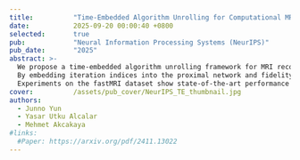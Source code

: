 ```yaml
---
title:          "Time-Embedded Algorithm Unrolling for Computational MRI"
date:           2025-09-20 00:00:40 +0800
selected:       true
pub:            "Neural Information Processing Systems (NeurIPS)"
pub_date:       "2025"
abstract: >-
  We propose a time-embedded algorithm unrolling framework for MRI reconstruction that integrates iteration-dependent proximal operations and data fidelity weights inspired by AMP and diffusion models. 
  By embedding iteration indices into the proximal network and fidelity parameters, our method reduces artifacts and noise while avoiding parameter growth from using distinct networks. 
  Experiments on the fastMRI dataset show state-of-the-art performance across acceleration rates, and the time-embedding strategy further enhances existing unrolling methods without added complexity. 
cover:          /assets/pub_cover/NeurIPS_TE_thumbnail.jpg
authors:
  - Junno Yun
  - Yasar Utku Alcalar
  - Mehmet Akcakaya
#links:
  #Paper: https://arxiv.org/pdf/2411.13022
---
```

